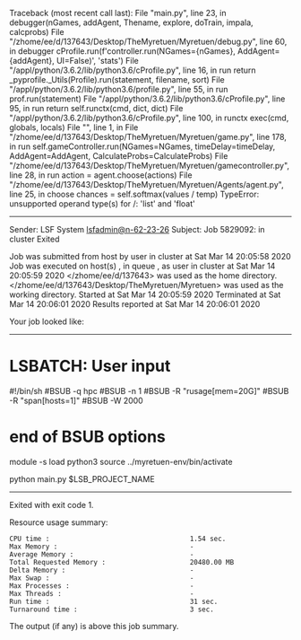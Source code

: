 Traceback (most recent call last):
  File "main.py", line 23, in <module>
    debugger(nGames, addAgent, Thename, explore, doTrain, impala, calcprobs)
  File "/zhome/ee/d/137643/Desktop/TheMyretuen/Myretuen/debug.py", line 60, in debugger
    cProfile.run(f'controller.run(NGames={nGames}, AddAgent={addAgent}, UI=False)', 'stats')
  File "/appl/python/3.6.2/lib/python3.6/cProfile.py", line 16, in run
    return _pyprofile._Utils(Profile).run(statement, filename, sort)
  File "/appl/python/3.6.2/lib/python3.6/profile.py", line 55, in run
    prof.run(statement)
  File "/appl/python/3.6.2/lib/python3.6/cProfile.py", line 95, in run
    return self.runctx(cmd, dict, dict)
  File "/appl/python/3.6.2/lib/python3.6/cProfile.py", line 100, in runctx
    exec(cmd, globals, locals)
  File "<string>", line 1, in <module>
  File "/zhome/ee/d/137643/Desktop/TheMyretuen/Myretuen/game.py", line 178, in run
    self.gameController.run(NGames=NGames, timeDelay=timeDelay, AddAgent=AddAgent, CalculateProbs=CalculateProbs)
  File "/zhome/ee/d/137643/Desktop/TheMyretuen/Myretuen/gamecontroller.py", line 28, in run
    action = agent.choose(actions)
  File "/zhome/ee/d/137643/Desktop/TheMyretuen/Myretuen/Agents/agent.py", line 25, in choose
    chances = self.softmax(values / temp)
TypeError: unsupported operand type(s) for /: 'list' and 'float'

------------------------------------------------------------
Sender: LSF System <lsfadmin@n-62-23-26>
Subject: Job 5829092: <NNAgent0NyExploration100> in cluster <dcc> Exited

Job <NNAgent0NyExploration100> was submitted from host <n-62-30-3> by user <s183905> in cluster <dcc> at Sat Mar 14 20:05:58 2020
Job was executed on host(s) <n-62-23-26>, in queue <hpc>, as user <s183905> in cluster <dcc> at Sat Mar 14 20:05:59 2020
</zhome/ee/d/137643> was used as the home directory.
</zhome/ee/d/137643/Desktop/TheMyretuen/Myretuen> was used as the working directory.
Started at Sat Mar 14 20:05:59 2020
Terminated at Sat Mar 14 20:06:01 2020
Results reported at Sat Mar 14 20:06:01 2020

Your job looked like:

------------------------------------------------------------
# LSBATCH: User input
#!/bin/sh
#BSUB -q hpc
#BSUB -n 1
#BSUB -R "rusage[mem=20G]"
#BSUB -R "span[hosts=1]"
#BSUB -W 2000
# end of BSUB options

module -s load python3
source ../myretuen-env/bin/activate

python main.py $LSB_PROJECT_NAME


------------------------------------------------------------

Exited with exit code 1.

Resource usage summary:

    CPU time :                                   1.54 sec.
    Max Memory :                                 -
    Average Memory :                             -
    Total Requested Memory :                     20480.00 MB
    Delta Memory :                               -
    Max Swap :                                   -
    Max Processes :                              -
    Max Threads :                                -
    Run time :                                   31 sec.
    Turnaround time :                            3 sec.

The output (if any) is above this job summary.

